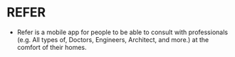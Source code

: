 # REFER 

- Refer is a mobile app for people to be able to consult with professionals (e.g. All types of, Doctors, Engineers, Architect, and more.) at the comfort of their homes.